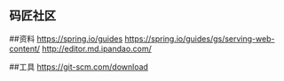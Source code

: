 ## 码匠社区

##资料
https://spring.io/guides
https://spring.io/guides/gs/serving-web-content/
http://editor.md.ipandao.com/

##工具
https://git-scm.com/download